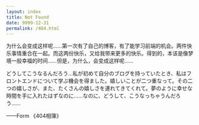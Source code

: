 ```yaml
---
layout: index
title: Not Found
date: 9999-12-31
permalink: /404.html
---
```


为什么会变成这样呢……第一次有了自己的博客，有了能学习前端的机会。两件快乐事情重合在一起。而这两份快乐，又给我带来更多的快乐。得到的，本该是像梦境一般幸福的时间……但是，为什么，会变成这样呢……

どうしてこうなるんだろう…私が初めて自分のブログを持っていたとき、私はフロントエンドについて学ぶ機会を得ました。嬉しいことが二つ重なって。その二つの嬉しさが、また、たくさんの嬉しさを連れてきてくれて。夢のように幸せな時間を手に入れたはずなのに……なのに、どうして、こうなっちゃうんだろう……

——Form 《404相簿》